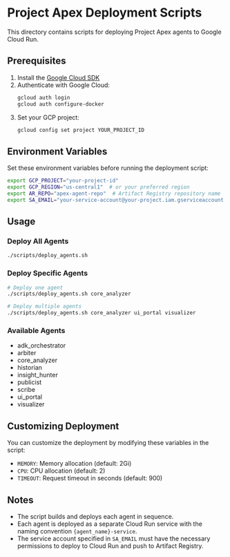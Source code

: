 # Project Apex Deployment Scripts

This directory contains scripts for deploying Project Apex agents to Google Cloud Run.

## Prerequisites

1. Install the [Google Cloud SDK](https://cloud.google.com/sdk/docs/install)
2. Authenticate with Google Cloud:
   ```bash
   gcloud auth login
   gcloud auth configure-docker
   ```
3. Set your GCP project:
   ```bash
   gcloud config set project YOUR_PROJECT_ID
   ```

## Environment Variables

Set these environment variables before running the deployment script:

```bash
export GCP_PROJECT="your-project-id"
export GCP_REGION="us-central1"  # or your preferred region
export AR_REPO="apex-agent-repo"  # Artifact Registry repository name
export SA_EMAIL="your-service-account@your-project.iam.gserviceaccount.com"
```

## Usage

### Deploy All Agents

```bash
./scripts/deploy_agents.sh
```

### Deploy Specific Agents

```bash
# Deploy one agent
./scripts/deploy_agents.sh core_analyzer

# Deploy multiple agents
./scripts/deploy_agents.sh core_analyzer ui_portal visualizer
```

### Available Agents

- adk_orchestrator
- arbiter
- core_analyzer
- historian
- insight_hunter
- publicist
- scribe
- ui_portal
- visualizer

## Customizing Deployment

You can customize the deployment by modifying these variables in the script:

- `MEMORY`: Memory allocation (default: 2Gi)
- `CPU`: CPU allocation (default: 2)
- `TIMEOUT`: Request timeout in seconds (default: 900)

## Notes

- The script builds and deploys each agent in sequence.
- Each agent is deployed as a separate Cloud Run service with the naming convention `{agent_name}-service`.
- The service account specified in `SA_EMAIL` must have the necessary permissions to deploy to Cloud Run and push to Artifact Registry.
